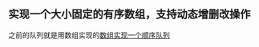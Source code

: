 ## 实现一个大小固定的有序数组，支持动态增删改操作

之前的队列就是用数组实现的[数组实现一个顺序队列](https://github.com/Clayygou/Datawhale-6-programming/blob/master/Task1/%E9%98%9F%E5%88%97/1%E3%80%81%E7%94%A8%E6%95%B0%E7%BB%84%E5%AE%9E%E7%8E%B0%E4%B8%80%E4%B8%AA%E9%A1%BA%E5%BA%8F%E9%98%9F%E5%88%97.md)
